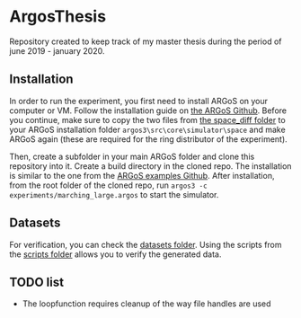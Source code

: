 # ArgosThesis

Repository created to keep track of my master thesis during the period of june 2019 - january 2020.

## Installation
In order to run the experiment, you first need to install ARGoS on your computer or VM. Follow the installation guide on [the ARGoS Github](https://github.com/ilpincy/argos3 "ARGoS"). Before you continue, make sure to copy the two files from [the space_diff folder](https://github.com/timothythiecke/ArgosThesis/tree/master/space_diff) to your ARGoS installation folder `argos3\src\core\simulator\space` and make ARGoS again (these are required for the ring distributor of the experiment).


Then, create a subfolder in your main ARGoS folder and clone this repository into it. Create a build directory in the cloned repo. The installation is similar to the one from the [ARGoS examples Github](https://github.com/ilpincy/argos3-examples "ARGoS examples"). After installation, from the root folder of the cloned repo, run `argos3 -c experiments/marching_large.argos` to start the simulator.


## Datasets
For verification, you can check the [datasets folder](https://github.com/timothythiecke/ArgosThesis/tree/master/datasets). Using the scripts from the [scripts folder](https://github.com/timothythiecke/ArgosThesis/tree/master/scripts) allows you to verify the generated data.

## TODO list
* The loopfunction requires cleanup of the way file handles are used
